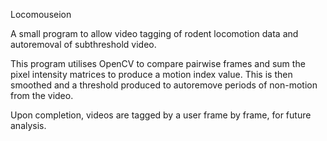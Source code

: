 Locomouseion

A small program to allow video tagging of rodent locomotion data and autoremoval of subthreshold video.

This program utilises OpenCV to compare pairwise frames and sum the pixel intensity matrices to produce a motion index value. This is then smoothed and a threshold produced to autoremove periods of non-motion from the video. 

Upon completion, videos are tagged by a user frame by frame, for future analysis.
